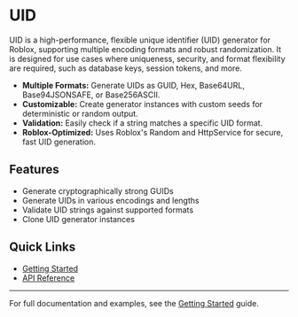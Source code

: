 # UID

UID is a high-performance, flexible unique identifier (UID) generator for Roblox, supporting multiple encoding formats and robust randomization. It is designed for use cases where uniqueness, security, and format flexibility are required, such as database keys, session tokens, and more.

- **Multiple Formats:** Generate UIDs as GUID, Hex, Base64URL, Base94JSONSAFE, or Base256ASCII.
- **Customizable:** Create generator instances with custom seeds for deterministic or random output.
- **Validation:** Easily check if a string matches a specific UID format.
- **Roblox-Optimized:** Uses Roblox's Random and HttpService for secure, fast UID generation.

## Features

- Generate cryptographically strong GUIDs
- Generate UIDs in various encodings and lengths
- Validate UID strings against supported formats
- Clone UID generator instances

## Quick Links

- [Getting Started](./GettingStarted.md)
- [API Reference](./API.md)

---

For full documentation and examples, see the [Getting Started](./GettingStarted.md) guide.